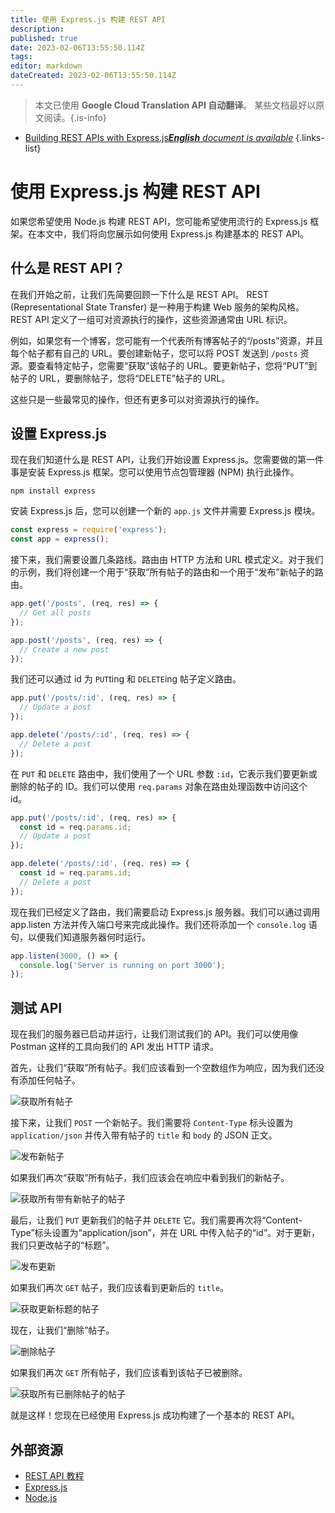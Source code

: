 ```yaml
---
title: 使用 Express.js 构建 REST API
description: 
published: true
date: 2023-02-06T13:55:50.114Z
tags: 
editor: markdown
dateCreated: 2023-02-06T13:55:50.114Z
---
```


> 本文已使用 **Google Cloud Translation API 自动翻译**。
某些文档最好以原文阅读。{.is-info}



- [Building REST APIs with Express.js***English** document is available*](/en/Knowledge-base/Backend/building-rest-apis-with-express-js)
{.links-list}


# 使用 Express.js 构建 REST API

如果您希望使用 Node.js 构建 REST API，您可能希望使用流行的 Express.js 框架。在本文中，我们将向您展示如何使用 Express.js 构建基本的 REST API。

## 什么是 REST API？

在我们开始之前，让我们先简要回顾一下什么是 REST API。 REST (Representational State Transfer) 是一种用于构建 Web 服务的架构风格。 REST API 定义了一组可对资源执行的操作，这些资源通常由 URL 标识。

例如，如果您有一个博客，您可能有一个代表所有博客帖子的“/posts”资源，并且每个帖子都有自己的 URL。要创建新帖子，您可以将 POST 发送到 `/posts` 资源。要查看特定帖子，您需要“获取”该帖子的 URL。要更新帖子，您将“PUT”到帖子的 URL，要删除帖子，您将“DELETE”帖子的 URL。

这些只是一些最常见的操作，但还有更多可以对资源执行的操作。

## 设置 Express.js

现在我们知道什么是 REST API，让我们开始设置 Express.js。您需要做的第一件事是安装 Express.js 框架。您可以使用节点包管理器 (NPM) 执行此操作。

```
npm install express
```

安装 Express.js 后，您可以创建一个新的 `app.js` 文件并需要 Express.js 模块。

```javascript
const express = require('express');
const app = express();
```

接下来，我们需要设置几条路线。路由由 HTTP 方法和 URL 模式定义。对于我们的示例，我们将创建一个用于“获取”所有帖子的路由和一个用于“发布”新帖子的路由。

```javascript
app.get('/posts', (req, res) => {
  // Get all posts
});

app.post('/posts', (req, res) => {
  // Create a new post
});
```

我们还可以通过 id 为 `PUT`ting 和 `DELETE`ing 帖子定义路由。

```javascript
app.put('/posts/:id', (req, res) => {
  // Update a post
});

app.delete('/posts/:id', (req, res) => {
  // Delete a post
});
```

在 `PUT` 和 `DELETE` 路由中，我们使用了一个 URL 参数 `:id`，它表示我们要更新或删除的帖子的 ID。我们可以使用 `req.params` 对象在路由处理函数中访问这个 id。

```javascript
app.put('/posts/:id', (req, res) => {
  const id = req.params.id;
  // Update a post
});

app.delete('/posts/:id', (req, res) => {
  const id = req.params.id;
  // Delete a post
});
```

现在我们已经定义了路由，我们需要启动 Express.js 服务器。我们可以通过调用 app.listen 方法并传入端口号来完成此操作。我们还将添加一个 `console.log` 语句，以便我们知道服务器何时运行。

```javascript
app.listen(3000, () => {
  console.log('Server is running on port 3000');
});
```

## 测试 API

现在我们的服务器已启动并运行，让我们测试我们的 API。我们可以使用像 Postman 这样的工具向我们的 API 发出 HTTP 请求。

首先，让我们“获取”所有帖子。我们应该看到一个空数组作为响应，因为我们还没有添加任何帖子。

![获取所有帖子](https://i.imgur.com/VmYbU7D.png)

接下来，让我们 `POST` 一个新帖子。我们需要将 `Content-Type` 标头设置为 `application/json` 并传入带有帖子的 `title` 和 `body` 的 JSON 正文。

![发布新帖子](https://i.imgur.com/WBY4KdI.png)

如果我们再次“获取”所有帖子，我们应该会在响应中看到我们的新帖子。

![获取所有带有新帖子的帖子](https://i.imgur.com/YB7qAFs.png)

最后，让我们 `PUT` 更新我们的帖子并 `DELETE` 它。我们需要再次将“Content-Type”标头设置为“application/json”，并在 URL 中传入帖子的“id”。对于更新，我们只更改帖子的“标题”。

![发布更新](https://i.imgur.com/YB7qAFs.png)

如果我们再次 `GET` 帖子，我们应该看到更新后的 `title`。

![获取更新标题的帖子](https://i.imgur.com/VmYbU7D.png)

现在，让我们“删除”帖子。

![删除帖子](https://i.imgur.com/VmYbU7D.png)

如果我们再次 `GET` 所有帖子，我们应该看到该帖子已被删除。

![获取所有已删除帖子的帖子](https://i.imgur.com/VmYbU7D.png)

就是这样！您现在已经使用 Express.js 成功构建了一个基本的 REST API。

## 外部资源

- [REST API 教程](https://www.restapitutorial.com/)
- [Express.js](https://expressjs.com/)
- [Node.js](https://nodejs.org/)